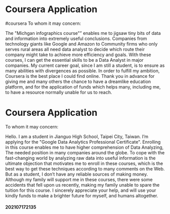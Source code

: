 # Coursera Application
#coursera
To whom it may concern:

The "Michgan infographics course"” enables me to jigsaw tiny bits of data and information into extremely useful conclusions. Companies from technology giants like Google and Amazon to Community firms who only serves rural areas all need data analyst to decide which route their company might take to achieve more efficiency and goals. With these courses, I can get the essential skills to be a Data Analyst in major companies. My current career goal, since I am still a student, is to ensure as many abilities with divergences as possible. In order to fulfill my ambition, Coursera is the best place I could find online. Thank you in advance for giving me and many others the chance to have a dreamlike education platform, and for the application of funds which helps many, including me, to have a resource normally unable for us to reach.
# Coursera Application

To whom it may concern:

Hello. I am a student in Jianguo High School, Taipei City, Taiwan. I’m applying for the "Google Data Analytics Professional Certificate". Enrolling in this course enables me to have higher comprehension of Data Analyzing, The needed position in many companies around the globe. To cope with the fast-changing world by analyzing raw data into useful information is the ultimate objection that motivates me to enroll in these courses, which is the best way to get these techniques according to many comments on the Web. But as a student, I don’t have any reliable sources of making money. Although my family will support me in these courses, there were some accidents that fell upon us recently, making my family unable to spare the tuition for this course. I sincerely appreciate your help, and will use your kindly funds to make a brighter future for myself, and humans altogether.

#### 202107172135